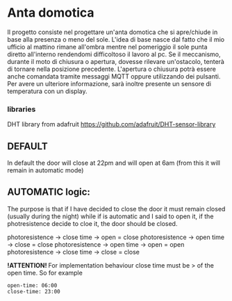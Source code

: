 # Anta domotica

Il progetto consiste nel progettare un'anta domotica che si apre/chiude in base alla presenza o meno del sole. L'idea di base nasce dal fatto che il mio ufficio al mattino rimane all'ombra mentre nel pomeriggio il sole punta diretto all'interno rendendomi difficoltoso il lavoro al pc. Se il meccanismo, durante il moto di chiusura o apertura, dovesse rilevare un'ostacolo, tenterà di tornare nella posizione precedente. L'apertura o chiusura potrà essere anche comandata tramite messaggi MQTT oppure utilizzando dei pulsanti. Per avere un ulteriore informazione, sarà inoltre presente un sensore di temperatura con un display.

### libraries

DHT library from adafruit
https://github.com/adafruit/DHT-sensor-library

## DEFAULT

In default the door will close at 22pm and will open at 6am (from this it will remain in automatic mode)


## AUTOMATIC logic:

The purpose is that if I have decided to close the door it must remain closed (usually during the night) while if is automatic and I said to open it, if the photresistence decide to cloe it, the door should be closed.

photoresistence -> close        time -> open   = close
photoresistence -> open         time -> close  = close
photoresistence -> open         time -> open   = open
photoresistence -> close        time -> close  = close

<b> !ATTENTION! </b>
For implementation behaviour close time must be > of the open time.
So for example
```
open-time: 06:00
close-time: 23:00
```